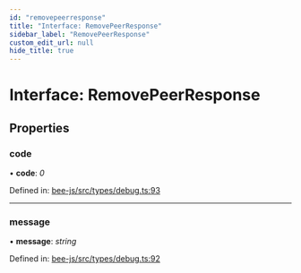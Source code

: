 ```yaml
---
id: "removepeerresponse"
title: "Interface: RemovePeerResponse"
sidebar_label: "RemovePeerResponse"
custom_edit_url: null
hide_title: true
---
```


# Interface: RemovePeerResponse

## Properties

### code

• **code**: *0*

Defined in: [bee-js/src/types/debug.ts:93](https://github.com/ethersphere/bee-js/blob/0ac3a7d/src/types/debug.ts#L93)

___

### message

• **message**: *string*

Defined in: [bee-js/src/types/debug.ts:92](https://github.com/ethersphere/bee-js/blob/0ac3a7d/src/types/debug.ts#L92)

